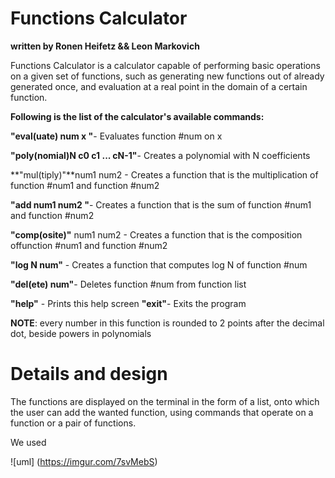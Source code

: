 # Functions Calculator
**written by Ronen Heifetz && Leon Markovich**

Functions Calculator is a calculator capable of performing basic operations on a given set of functions, such as generating new functions out of already generated once, and evaluation at a real point in the domain of a certain function.


**Following is the list of the calculator's available commands:**

**"eval(uate) num x "**- Evaluates function #num on x

**"poly(nomial)N c0 c1 ... cN-1"**- Creates a polynomial with N coefficients

**"mul(tiply)"**num1 num2 - Creates a function that is the multiplication of function #num1 and function #num2

**"add num1 num2 "**- Creates a function that is the sum of function #num1 and function #num2

**"comp(osite)"** num1 num2 - Creates a function that is the composition offunction #num1 and function #num2

**"log N num"** - Creates a function that computes log N of function #num

**"del(ete) num"**- Deletes function #num from function list

**"help"** - Prints this help screen
**"exit"**- Exits the program

**NOTE**: every number in this function is rounded to 2 points after the decimal dot, beside powers in polynomials

# Details and design
The functions are displayed on the terminal in the form of a list, onto which the user can add the wanted function, using commands that operate on a function or a pair of functions.

We used 

![uml] (https://imgur.com/7svMebS)
